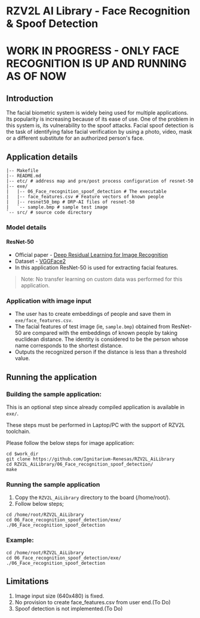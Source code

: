 # RZV2L AI Library - Face Recognition & Spoof Detection
# WORK IN PROGRESS - ONLY FACE RECOGNITION IS UP AND RUNNING AS OF NOW

## Introduction

The facial biometric system is widely being used for multiple applications. Its popularity is increasing because of its ease of use. One of the problem in this system is, its vulnerability to the spoof attacks. Facial spoof detection is the task of identifying false facial verification by using a photo, video, mask or a different substitute for an authorized person's face.

## Application details

```
|-- Makefile
|-- README.md
|-- etc/ # address map and pre/post process configuration of resnet-50
|-- exe/
|   |-- 06_Face_recognition_spoof_detection # The executable
|   |-- face_features.csv # Feature vectors of known people
|   |-- resnet50_bmp # DRP-AI files of resnet-50
|   `-- sample.bmp # sample test image
`-- src/ # source code directory
```

### Model details

#### ResNet-50

- Official paper - [Deep Residual Learning for Image Recognition](https://arxiv.org/pdf/1512.03385.pdf)
- Dataset - [VGGFace2](https://www.robots.ox.ac.uk/~vgg/data/vgg_face2/)
- In this application ResNet-50 is used for extracting facial features.

> Note: No transfer learning on custom data was performed for this application.

### Application with image input

- The user has to create embeddings of people and save them in `exe/face_features.csv`.
- The facial features of test image (ie, `sample.bmp`) obtained from ResNet-50 are compared with the embeddings of known people by taking euclidean distance. The identity is considered to be the person whose name corresponds to the shortest distance.
- Outputs the recognized person if the distance is less than a threshold value.

## Running the application

### Building the sample application:

This is an optional step since already compiled application is available in `exe/`.

These steps must be performed in Laptop/PC with the support of RZV2L toolchain.

Please follow the below steps for image application:

```
cd $work_dir
git clone https://github.com/Ignitarium-Renesas/RZV2L_AiLibrary 
cd RZV2L_AiLibrary/06_Face_recognition_spoof_detection/
make
```

### Running the sample application

1. Copy the `RZV2L_AiLibrary` directory to the board (/home/root/).
2. Follow below steps;

```
cd /home/root/RZV2L_AiLibrary 
cd 06_Face_recognition_spoof_detection/exe/
./06_Face_recognition_spoof_detection
```

### Example:

```
cd /home/root/RZV2L_AiLibrary 
cd 06_Face_recognition_spoof_detection/exe/
./06_Face_recognition_spoof_detection
```


## Limitations

1. Image input size (640x480) is fixed.
2. No provision to create face_features.csv from user end.(To Do)
3. Spoof detection is not implemented.(To Do)
